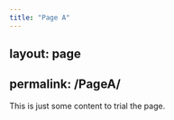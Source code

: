 ```yaml
---
title: "Page A"
---
```

layout: page
---
permalink: /PageA/
---

This is just some content to trial the page.
